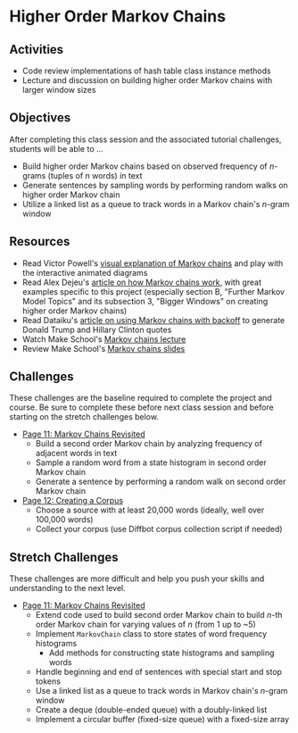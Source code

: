 # Higher Order Markov Chains

## Activities
- Code review implementations of hash table class instance methods
- Lecture and discussion on building higher order Markov chains with larger window sizes

## Objectives
After completing this class session and the associated tutorial challenges, students will be able to ...
- Build higher order Markov chains based on observed frequency of *n*-grams (tuples of *n* words) in text
- Generate sentences by sampling words by performing random walks on higher order Markov chain
- Utilize a linked list as a queue to track words in a Markov chain's *n*-gram window

## Resources
- Read Victor Powell's [visual explanation of Markov chains] and play with the interactive animated diagrams
- Read Alex Dejeu's [article on how Markov chains work][Dejeu Markov article], with great examples specific to this project (especially section B, "Further Markov Model Topics" and its subsection 3, "Bigger Windows" on creating higher order Markov chains)
- Read Dataiku's [article on using Markov chains with backoff][Dataiku Markov article] to generate Donald Trump and Hillary Clinton quotes
- Watch Make School's [Markov chains lecture]
- Review Make School's [Markov chains slides]

## Challenges
These challenges are the baseline required to complete the project and course.
Be sure to complete these before next class session and before starting on the stretch challenges below.
- [Page 11: Markov Chains Revisited]
    - Build a second order Markov chain by analyzing frequency of adjacent words in text
    - Sample a random word from a state histogram in second order Markov chain
    - Generate a sentence by performing a random walk on second order Markov chain
- [Page 12: Creating a Corpus]
    - Choose a source with at least 20,000 words (ideally, well over 100,000 words)
    - Collect your corpus (use Diffbot corpus collection script if needed)

## Stretch Challenges
These challenges are more difficult and help you push your skills and understanding to the next level.
- [Page 11: Markov Chains Revisited]
    - Extend code used to build second order Markov chain to build *n*-th order Markov chain for varying values of *n* (from 1 up to ~5)
    - Implement `MarkovChain` class to store states of word frequency histograms
        - Add methods for constructing state histograms and sampling words
    - Handle beginning and end of sentences with special start and stop tokens
    - Use a linked list as a queue to track words in Markov chain's *n*-gram window
    - Create a deque (double-ended queue) with a doubly-linked list
    - Implement a circular buffer (fixed-size queue) with a fixed-size array


[Markov chains lecture]: https://www.youtube.com/watch?v=dNaJg-mLobQ
[Markov chains slides]: ../Slides/MarkovChains.pdf
[visual explanation of Markov chains]: http://setosa.io/blog/2014/07/26/markov-chains/
[Dejeu Markov article]: https://hackernoon.com/from-what-is-a-markov-model-to-here-is-how-markov-models-work-1ac5f4629b71
[Dataiku Markov article]: https://blog.dataiku.com/2016/10/08/machine-learning-markov-chains-generate-clinton-trump-quotes
[Page 11: Markov Chains Revisited]: https://www.makeschool.com/academy/tutorial/tweet-generator-data-structures-probability-with-python/markov-chains-revisited
[Page 12: Creating a Corpus]: https://www.makeschool.com/academy/tutorial/tweet-generator-data-structures-probability-with-python/creating-a-corpus
